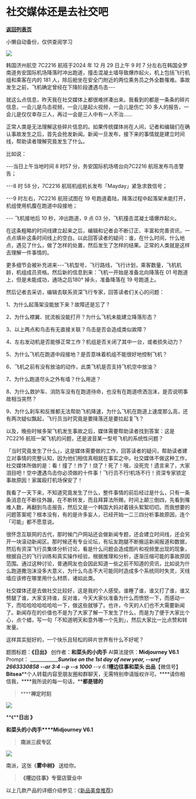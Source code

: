 # 社交媒体还是去社交吧

[**返回列表页**](/gzh/槽边往事)

小懒自动备份，仅供查阅学习

![](https://mmbiz.qpic.cn/mmbiz_jpg/Ia6gU9JNtkr8CvC2gs8VnhWbzsZkl2Jdia3Vw5FWBVV3bkTLUdPo3PzUL4FPKPZ3ur7Gx430CuLdryuzozBkN3w/640?wx_fmt=jpeg&from;=appmsg)

  

韩国济州航空 7C2216 航班于2024 年 12 月 29 日上午 9 时 7
分左右在韩国全罗南道务安国际机场降落时冲出跑道，撞击混凝土墙导致爆炸起火，机上包括飞行机组和乘客在内的 181
人，除后舱坐在安全门附近的两位乘务员之外全数罹难。事故发生之前，飞机确定曾经在下降阶段遭遇鸟击---

就这么点信息，昨天我在社交媒体上都很难拼凑出来。我看到的都是一条条的碎片信息，一会儿是鸟击视频，一会儿是起火视频，一会儿是伤亡 30
多人的报告，一会儿是仅仅幸存三人，再过一会是三人中有一人不治......

正常人类是无法理解这些碎片信息的。如果传统媒体尚在人间，记者和编辑们在确认事故发生之后，首先会抢发新闻。新闻一旦发布，接下来的事情就是建立时间线，帮助读者理解究竟发生了什么。

比如说：

\---当日上午当地时间 8 时57 分，务安国际机场塔台向7C2216 航班发布鸟击警告；

\---8 时 58 分，7C2216 航班机组机长发布「Mayday」紧急求救信号；

\---9 时左右，7C2216 航班试图在 19 号跑道着陆，降落过程中起落架未能打开，机组使用机腹在跑道中段接地；  

\--- 飞机接地后 10 秒，冲出跑道，9 点 03 分，飞机撞击混凝土墙爆炸起火。  

在这条粗略的时间线建立起来之后，编辑和记者会不断订正、丰富和完善资讯，一点点填补这条时间线上的空白。以此回答读者的疑问：谁，在什么时间，什么地点，遇见了什么，做了怎样的处置，然后发生了怎样的结果。正常的人类就是这样去理解一件事情的。

更多细节会被补充进来---飞机型号，飞行路线，飞行计划，乘客数量，飞机机龄，机组成员资格。然后新的信息到来：飞机一开始是准备北向降落在 01
号跑道上，但是未能成功，通场之后180° 掉头，准备降落在 19 号跑道上。

然后记者去采访，编辑去联系资深飞行专家，回答读者们关心的问题：  

1、为什么起落架没能放下来？故障还是忘了？  

2、为什么襟翼、扰流板没能打开？为什么飞机未能建立降落形态？

3、以上两点和鸟击有无直接关联？鸟击是否会造成类似故障？

4、左右发动机是否能够正常工作？机组是否关闭了其中一台，或者损失动力？  

5、为什么飞机在跑道中段接地？是否意味着机组不能很好地控制飞机？  

6、飞机之前有没有放油的动作，此类飞机是否支持飞机空中放油？

7、为什么跑道尽头之外有墙？什么用途？  

8、为什么救护车、消防车没有在跑道待命，也没有在跑道喷洒泡沫，是否说明事故相当突然？  

9、为什么刹车和反推都无法帮助飞机降速，为什么飞机在跑道上速度那么高，还有两次疑似飘起，飞行员当时究竟是要降落还是要拉起复飞？

以及，晚些时候多架飞机发生事故之后，媒体需要帮助读者找到答案：这是7C2216 航班一架飞机的问题，还是波音某一型号飞机的系统性问题？

「当时究竟发生了什么」，这是媒体需要做的工作，回答读者的疑问，帮助读者建立对事情的完整认知，因为他们相信真相就在事实之中。社交媒体不做这种工作，社交媒体所做的是：看！撞了！炸了！烧了！死了！哦，没死完！遗言来了，大家泪目吧！空中遭遇鸟击你必须做的十件事！飞行员不行!机场不行！资深专家锁定事故原因！家属殴打机场保安了！

我看了一天下来，不知道究竟发生了什么，整件事情的前后经过是什么，只有一条条消息在不断往外蹦，在不断转发，而且拜算法所赐，时间上颠三倒四，先看到罹难人数，再翻到鸟击报告，然后又是一个韩国大妈对着镜头絮絮叨叨。而我想要的问题答案呢？根本没有，有的是许多妄人，已经开始一二三四分析事故原因，连个「可能」都不愿意说。  

很怀念互联网的古代，那时候门户网站还会做新闻专题，还会建立时间线，还会另开一块滚动新闻区。那时候还有专业论坛，有坛友跑腿不断搬运新闻报道和数据，然后有资深飞行员集体分析讨论，看是什么问题会造成图片和视频里出现的现象，根据自己的飞行训练和真实操作经验，根据推理和分析，逐渐压缩可能的事故原因范围。通过这种讨论，普通网友也会因此知道一些之前不知道的资讯，比如说为什么跑道撒泡沫没多大意义，为什么鸟击不大可能同时造成多个系统同时失灵，天线墙应该修在哪里用什么材质，诸如此类。

社交媒体还是去做社交比较好，这是我的个人感受。谁睡了谁，谁又打了谁，谁又劈腿了谁，大家支持谁，反对谁，今天大家伙准备为什么而愤怒一下，而感动一下，而哈哈哈哈哈哈哈一下，做这些就够了。也许，今天的人们也不大需要新闻了。新闻存在的价值也不是为了大家了解一下发生了什么，而是为了便于大家比个心，点个蜡，写一句「不知道明天和意外哪一个先到」，然后大家比一比点赞和转发量。  

这样其实挺好的，一个快乐且轻松的碎片世界有什么不好呢？

  

题图标题：**《日出》** 创作者：**和菜头的小肉手** AI算法提供：**Midjourney V6.1** Prompt：
________________Sunrise on the 1st day of new year, --sref 2663330858 --ar 3:4
--p --s 1000___ \--v 6.1_**槽边往事****和菜头
出品******【微信号】****Bitsea******个人转载内容至朋友圈和群聊天，无需特别申请版权许可。****请你相信我，****我所说的每一句话，****都是错的**

> ******禅定时刻**

![](https://mmbiz.qpic.cn/mmbiz_jpg/Ia6gU9JNtkr8CvC2gs8VnhWbzsZkl2Jd81mKARAT2dhr3QPvPv1iaHnNIibQaiaR1qQuMMKEdayzZKNmQq3dGaf0A/640?wx_fmt=jpeg&from;=appmsg)

**《****日出 》**

**和菜头的小肉手****Midjourney V6.1**

> **南派三叔专区**

![](https://mmbiz.qpic.cn/mmbiz_jpg/Ia6gU9JNtkr8CvC2gs8VnhWbzsZkl2Jd6FlkalaPMfDcmaTrvwDCTy3rtOwA1PzeOOmg3G9j0qLG2Tq1EoXWZQ/640?wx_fmt=jpeg&from;=appmsg)

南派，这张《**雾中****树****》** 送给你。

> **《槽边往事》专营店营业中**

以上几款产品的详细介绍参见：《[新品美食推荐](https://mp.weixin.qq.com/s?__biz=MjM5MjAzODU2MA==&mid=2652801681&idx=1&sn=14620ec952928e23d02fc38dcf3acdeb&scene=21#wechat_redirect)》

  

